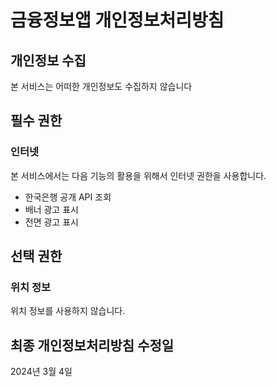 # 금융정보앱 개인정보처리방침

## 개인정보 수집
본 서비스는 어떠한 개인정보도 수집하지 않습니다

## 필수 권한
### 인터넷
본 서비스에서는 다음 기능의 활용을 위해서 인터넷 권한을 사용합니다.

- 한국은행 공개 API 조회
- 배너 광고 표시
- 전면 광고 표시

## 선택 권한
### 위치 정보
위치 정보를 사용하지 않습니다. 

## 최종 개인정보처리방침 수정일
2024년 3월 4일
